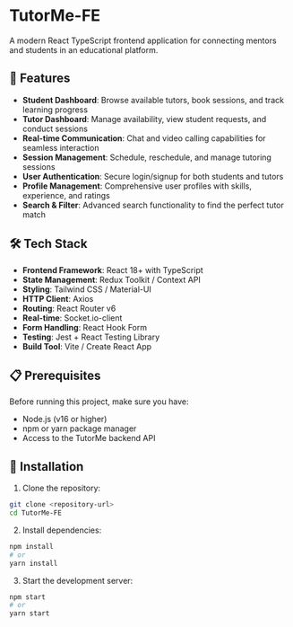 # TutorMe-FE

A modern React TypeScript frontend application for connecting mentors and students in an educational platform.

## 🚀 Features

- **Student Dashboard**: Browse available tutors, book sessions, and track learning progress
- **Tutor Dashboard**: Manage availability, view student requests, and conduct sessions
- **Real-time Communication**: Chat and video calling capabilities for seamless interaction
- **Session Management**: Schedule, reschedule, and manage tutoring sessions
- **User Authentication**: Secure login/signup for both students and tutors
- **Profile Management**: Comprehensive user profiles with skills, experience, and ratings
- **Search & Filter**: Advanced search functionality to find the perfect tutor match

## 🛠️ Tech Stack

- **Frontend Framework**: React 18+ with TypeScript
- **State Management**: Redux Toolkit / Context API
- **Styling**: Tailwind CSS / Material-UI
- **HTTP Client**: Axios
- **Routing**: React Router v6
- **Real-time**: Socket.io-client
- **Form Handling**: React Hook Form
- **Testing**: Jest + React Testing Library
- **Build Tool**: Vite / Create React App

## 📋 Prerequisites

Before running this project, make sure you have:

- Node.js (v16 or higher)
- npm or yarn package manager
- Access to the TutorMe backend API

## 🔧 Installation

1. Clone the repository:

```bash
git clone <repository-url>
cd TutorMe-FE
```

2. Install dependencies:

```bash
npm install
# or
yarn install
```

3. Start the development server:

```bash
npm start
# or
yarn start
```

